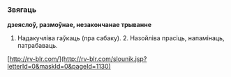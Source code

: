 ### Звягаць
**дзеяслоў, размоўнае, незакончанае трыванне**

1. Надакучліва гаўкаць (пра сабаку). 2. Назойліва прасіць, напамінаць, патрабаваць.

<a rel="author">[http://rv-blr.com/](http://rv-blr.com/slounik.jsp?letterId=0&maskId=0&pageId=1130)</a>
